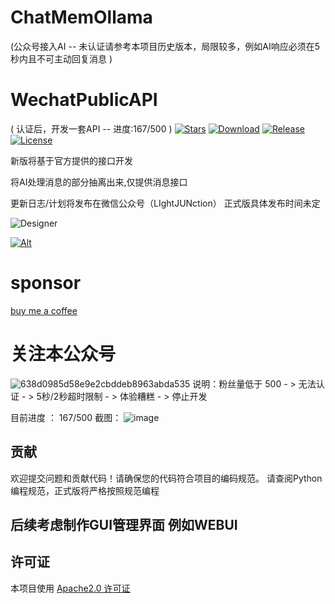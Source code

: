 # ChatMemOllama 
(公众号接入AI -- 未认证请参考本项目历史版本，局限较多，例如AI响应必须在5秒内且不可主动回复消息 )

# WechatPublicAPI 
( 认证后，开发一套API -- 进度:167/500 )
[![Stars](https://img.shields.io/github/stars/LIghtJUNction/ChatMemOllama?label=stars)](https://github.com/LIghtJUNction)
[![Download](https://img.shields.io/github/downloads/LIghtJUNction/ChatMemOllama/total)](https://github.com/LIghtJUNction/ChatMemOllama/releases)
[![Release](https://img.shields.io/github/v/release/LIghtJUNction/ChatMemOllama?label=release)](https://github.com/LIghtJUNction/ChatMemOllama/releases/latest)
[![License](https://img.shields.io/github/license/LIghtJUNction/ChatMemOllama?label=License)](https://choosealicense.com/licenses/gpl-3.0)


新版将基于官方提供的接口开发

将AI处理消息的部分抽离出来,仅提供消息接口

更新日志/计划将发布在微信公众号（LIghtJUNction）
正式版具体发布时间未定

![Designer](https://github.com/user-attachments/assets/31ac7b3c-850d-4e45-8870-bc2be83a1c5c)

[![Alt](https://repobeats.axiom.co/api/embed/61c5ea935a0eaf66e11c190407c20fa65da9ffa5.svg "Repobeats analytics image")](https://github.com/LIghtJUNction/ChatMemOllama/)

# sponsor

[buy me a coffee](https://github.com/LIghtJUNction/lightjunction/tree/master/sponsor)

# 关注本公众号 
![638d0985d58e9e2cbddeb8963abda535](https://github.com/user-attachments/assets/4de3649e-7a7b-4e6e-ab4f-b97aa331dc64)
说明：粉丝量低于 500 - > 无法认证 - > 5秒/2秒超时限制 - > 体验糟糕 - > 停止开发

目前进度 ： 167/500
截图：
![image](https://github.com/user-attachments/assets/dd064c2a-1d30-4321-815b-f140c25e2716)

## 贡献

欢迎提交问题和贡献代码！请确保您的代码符合项目的编码规范。
请查阅Python编程规范，正式版将严格按照规范编程

## 后续考虑制作GUI管理界面 例如WEBUI

## 许可证

本项目使用 [Apache2.0 许可证](LICENSE)
